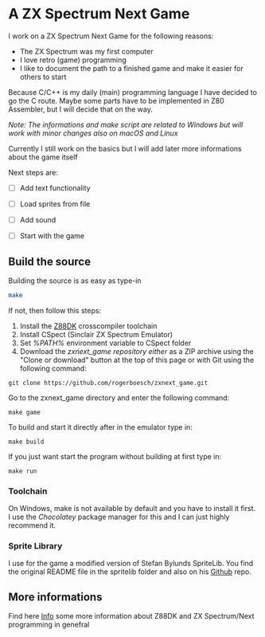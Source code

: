# A ZX Spectrum Next Game

I work on a ZX Spectrum Next Game for the following reasons:

- The ZX Spectrum was my first computer
- I love retro (game) programming
- I like to document the path to a finished game and make it easier for others to start

Because C/C++ is my daily (main) programming language I have decided to go the C route.
Maybe some parts have to be implemented in Z80 Assembler, but I will decide that on the way.

*Note: The informations and make script are related to Windows but will work with minor changes also on macOS and Linux*

Currently I still work on the basics but I will add later more informations about the game itself

Next steps are:

- [ ] Add text functionality
- [ ] Load sprites from file
- [ ] Add sound
- [ ] Start with the game


## Build the source

Building the source is as easy as type-in

```bash
make
```

If not, then follow this steps:

1. Install the [Z88DK](https://github.com/z88dk/z88dk) crosscompiler toolchain
2. Install CSpect (Sinclair ZX Spectrum Emulator)
2. Set *%PATH%* environment variable to CSpect folder
3. Download the *zxnext_game repository either* as a ZIP archive using the "Clone or download" button at the top of this page or with Git using the following command:

```git clone https://github.com/rogerboesch/zxnext_game.git```

Go to the zxnext_game directory and enter the following command:

```make game```

To build and start it directly after in the emulator type in:

```make build```

If you just want start the program without building at first type in:

```make run```


### Toolchain

On Windows, make is not available by default and you have to install it first.
I use the *Chocolatey* package manager for this and I can just highly recommend it.

### Sprite Library

I use for the game a modified version of Stefan Bylunds SpriteLib.
You find the original README file in the spritelib folder and also on his [Github](https://github.com/stefanbylund/zxnext_sprite) repo.


## More informations

Find here [Info](INFO.md) some more information about Z88DK and ZX Spectrum/Next programming in genefral
